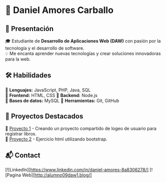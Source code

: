 # 🚀 Daniel Amores Carballo  

## 👋 Presentación  
🎓 Estudiante de **Desarrollo de Aplicaciones Web (DAW)** con pasión por la tecnología y el desarrollo de software.  
💡 Me encanta aprender nuevas tecnologías y crear soluciones innovadoras para la web.  

## 🛠 Habilidades  
🔹 **Lenguajes:** JavaScript, PHP, Java, SQL  
🔹 **Frontend:** HTML, CSS
🔹 **Backend:** Node.js  
🔹 **Bases de datos:** MySQL
🔹 **Herramientas:** Git, GitHub

## 🌟 Proyectos Destacados  
📌 [Proyecto 1](https://github.com/Cesarius12/Biblioteca) - Creando un proyecto compartido de logeo de usuario para registrar libros.  
📌 [Proyecto 2](https://github.com/TemoF24/Ej2Bootstrap) - Ejercicio html utilizando bootstrap.

## 📬 Contact  
[![LinkedIn][https://www.linkedin.com/in/daniel-amores-8a8306278/]
[![Pagina Web][http://alumno09daw1.blog/]
